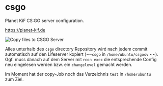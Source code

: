# csgo
Planet KiF CS:GO server configuration.

https://planet-kif.de

![Copy files to CSGO Server](https://github.com/PlanetKiF/csgo/workflows/Copy%20files%20to%20CSGO%20Server/badge.svg)


Alles unterhalb des `csgo` directory Repository wird nach jedem commit automatisch auf den Lifeserver kopiert (~~`csgo` in `/home/ubuntu/csgosv` ~~). Ggf. muss  danach auf dem Server mit `rcon exec` die entsprechende Config neu eingelesen werden bzw. ein `changelevel` gemacht werden.

Im Moment hat der copy-Job noch das Verzeichnis `test` in `/home/ubuntu` zum Ziel.


